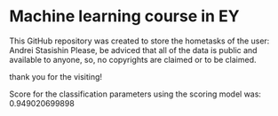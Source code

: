 # Machine learning course in EY
This GitHub repository was created to store the hometasks of the user: Andrei Stasishin
Please, be adviced that all of the data is public and available to anyone, so, no copyrights are claimed or to be claimed.

thank you for the visiting!

Score for the classification parameters using the scoring model was: 0.949020699898
